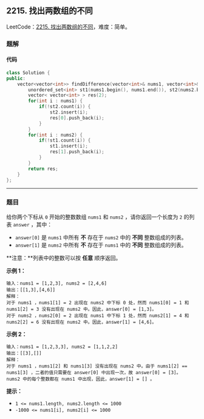 ## 2215. 找出两数组的不同

LeetCode：[2215. 找出两数组的不同](https://leetcode.cn/problems/find-the-difference-of-two-arrays/)，难度：简单。

### 题解

#### 代码

```c++
class Solution {
public:
    vector<vector<int>> findDifference(vector<int>& nums1, vector<int>& nums2) {
        unordered_set<int> st1(nums1.begin(), nums1.end()), st2(nums2.begin(), nums2.end());
        vector< vector<int> > res(2);
        for(int i : nums1) {
            if(!st2.count(i)) {
                st2.insert(i);
                res[0].push_back(i);
            }
        }
        for(int i : nums2) {
            if(!st1.count(i)) {
                st1.insert(i);
                res[1].push_back(i);
            }
        }
        return res;
    }
};
```



---



### 题目

给你两个下标从 `0` 开始的整数数组 `nums1` 和 `nums2` ，请你返回一个长度为 `2` 的列表 `answer` ，其中：

- `answer[0]` 是 `nums1` 中所有 **不** 存在于 `nums2` 中的 **不同** 整数组成的列表。
- `answer[1]` 是 `nums2` 中所有 **不** 存在于 `nums1` 中的 **不同** 整数组成的列表。

**注意：**列表中的整数可以按 **任意** 顺序返回。

 

**示例 1：**

```
输入：nums1 = [1,2,3], nums2 = [2,4,6]
输出：[[1,3],[4,6]]
解释：
对于 nums1 ，nums1[1] = 2 出现在 nums2 中下标 0 处，然而 nums1[0] = 1 和 nums1[2] = 3 没有出现在 nums2 中。因此，answer[0] = [1,3]。
对于 nums2 ，nums2[0] = 2 出现在 nums1 中下标 1 处，然而 nums2[1] = 4 和 nums2[2] = 6 没有出现在 nums2 中。因此，answer[1] = [4,6]。
```

**示例 2：**

```
输入：nums1 = [1,2,3,3], nums2 = [1,1,2,2]
输出：[[3],[]]
解释：
对于 nums1 ，nums1[2] 和 nums1[3] 没有出现在 nums2 中。由于 nums1[2] == nums1[3] ，二者的值只需要在 answer[0] 中出现一次，故 answer[0] = [3]。
nums2 中的每个整数都在 nums1 中出现，因此，answer[1] = [] 。 
```

 

**提示：**

- `1 <= nums1.length, nums2.length <= 1000`
- `-1000 <= nums1[i], nums2[i] <= 1000`


